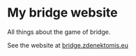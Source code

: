 # My bridge website

All things about the game of bridge.

See the website at [bridge.zdenektomis.eu](https://bridge.zdenektomis.eu)
